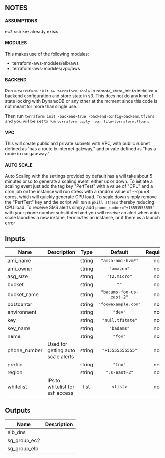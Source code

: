## NOTES

#### ASSUMPTIONS
ec2 ssh key already exists 

#### MODULES
This makes use of the following modules:
- terraform-aws-modules/elb/aws
- terraform-aws-modules/vpc/aws

#### BACKEND
Run a `terraform init && terraform apply` in remote_state_init to initialize a backend configuration and store state in s3. This does not do
any kind of state locking with DynamoDB or any other at the moment since this code is not meant for more than single use. 

Then run `terraform init -backend=true -backend-config=backend.tfvars` and you will be set to run `terraform apply -var-file=terraform.tfvars`

#### VPC 
This will create public and private subnets with VPC, with public subnet defined as "has a route to internet gateway," and private defined as 
"has a route to nat gateway." 

#### AUTO SCALE
Auto Scaling with the settings provided by default has a will take about 5 minutes or so to generate a scaling 
event, either up or down. To initiate a scaling event just add the tag key "PerfTest" with a value of "CPU" and a cron job on the instance will
run stress with a random value of --cpu=8 cores, which will quickly generate CPU load. To scale down simply remove the "PerfTest" key and the 
script will run a `pkill stress` thereby reducing CPU load. To receive SMS alerts simply add `phone_number="+15555555555"` with your phone number
substituted and you will receive an alert when auto scale launches a new instane, terminates an instance, or if there us a launch error

## Inputs

| Name | Description | Type | Default | Required |
|------|-------------|:----:|:-----:|:-----:|
| ami\_name |  | string | `"amzn-ami-hvm*"` | no |
| ami\_owner |  | string | `"amazon"` | no |
| asg\_size |  | string | `"t2.micro"` | no |
| bucket |  | string | `""` | no |
| bucket\_name |  | string | `"badams-foo-us-east-2"` | no |
| costcenter |  | string | `"foo@example.com"` | no |
| environment |  | string | `"dev"` | no |
| key |  | string | `"null.tfstate"` | no |
| key\_name |  | string | `"badams"` | no |
| name |  | string | `"foo"` | no |
| phone\_number | Used for getting auto scale alerts | string | `"+15555555555"` | no |
| profile |  | string | `"foo"` | no |
| region |  | string | `"us-east-2"` | no |
| whitelist | IPs to whitelist for ssh access | list | `<list>` | no |

## Outputs

| Name | Description |
|------|-------------|
| elb\_dns |  |
| sg\_group\_ec2 |  |
| sg\_group\_elb |  |


